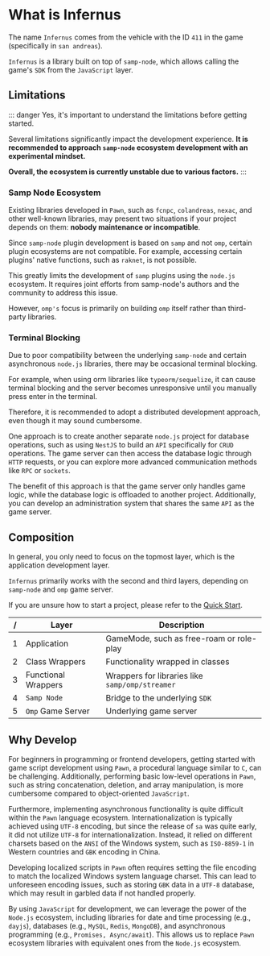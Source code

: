 # What is Infernus

The name `Infernus` comes from the vehicle with the ID `411` in the game (specifically in `san andreas`).

`Infernus` is a library built on top of `samp-node`, which allows calling the game's `SDK` from the `JavaScript` layer.

## Limitations

::: danger
Yes, it's important to understand the limitations before getting started.

Several limitations significantly impact the development experience. **It is recommended to approach `samp-node` ecosystem development with an experimental mindset.**

**Overall, the ecosystem is currently unstable due to various factors.**
:::

### Samp Node Ecosystem

Existing libraries developed in `Pawn`, such as `fcnpc`, `colandreas`, `nexac`, and other well-known libraries, may present two situations if your project depends on them: **nobody maintenance or incompatible**.

Since `samp-node` plugin development is based on `samp` and not `omp`, certain plugin ecosystems are not compatible. For example, accessing certain plugins' native functions, such as `raknet`, is not possible.

This greatly limits the development of `samp` plugins using the `node.js` ecosystem. It requires joint efforts from samp-node's authors and the community to address this issue.

However, `omp's` focus is primarily on building `omp` itself rather than third-party libraries.

### Terminal Blocking

Due to poor compatibility between the underlying `samp-node` and certain asynchronous `node.js` libraries, there may be occasional terminal blocking.

For example, when using orm libraries like `typeorm/sequelize`, it can cause terminal blocking and the server becomes unresponsive until you manually press enter in the terminal.

Therefore, it is recommended to adopt a distributed development approach, even though it may sound cumbersome.

One approach is to create another separate `node.js` project for database operations, such as using `NestJS` to build an `API` specifically for `CRUD` operations. The game server can then access the database logic through `HTTP` requests, or you can explore more advanced communication methods like `RPC` or `sockets`.

The benefit of this approach is that the game server only handles game logic, while the database logic is offloaded to another project. Additionally, you can develop an administration system that shares the same `API` as the game server.

## Composition

In general, you only need to focus on the topmost layer, which is the application development layer.

`Infernus` primarily works with the second and third layers, depending on `samp-node` and `omp` game server.

If you are unsure how to start a project, please refer to the [Quick Start](./quick-start).

| /   | Layer               | Description                                     |
| --- | ------------------- | ----------------------------------------------- |
| 1   | Application         | GameMode, such as free-roam or role-play        |
| 2   | Class Wrappers      | Functionality wrapped in classes                |
| 3   | Functional Wrappers | Wrappers for libraries like `samp/omp/streamer` |
| 4   | `Samp Node`         | Bridge to the underlying `SDK`                  |
| 5   | `Omp` Game Server   | Underlying game server                          |

## Why Develop

For beginners in programming or frontend developers, getting started with game script development using `Pawn`, a procedural language similar to `C`, can be challenging. Additionally, performing basic low-level operations in `Pawn`, such as string concatenation, deletion, and array manipulation, is more cumbersome compared to object-oriented `JavaScript`.

Furthermore, implementing asynchronous functionality is quite difficult within the `Pawn` language ecosystem. Internationalization is typically achieved using `UTF-8` encoding, but since the release of `sa` was quite early, it did not utilize `UTF-8` for internationalization. Instead, it relied on different charsets based on the `ANSI` of the Windows system, such as `ISO-8859-1` in Western countries and `GBK` encoding in China.

Developing localized scripts in `Pawn` often requires setting the file encoding to match the localized Windows system language charset. This can lead to unforeseen encoding issues, such as storing `GBK` data in a `UTF-8` database, which may result in garbled data if not handled properly.

By using `JavaScript` for development, we can leverage the power of the `Node.js` ecosystem, including libraries for date and time processing (e.g., `dayjs`), databases (e.g., `MySQL`, `Redis`, `MongoDB`), and asynchronous programming (e.g., `Promises, Async/await`). This allows us to replace `Pawn` ecosystem libraries with equivalent ones from the `Node.js` ecosystem.
